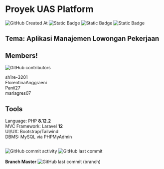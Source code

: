 # Proyek UAS Platform
![GitHub Created At](https://img.shields.io/github/created-at/sh1re-3201/phpUas)
![Static Badge](https://img.shields.io/badge/Editor-Visual_Studio_Code-blue) 
![Static Badge](https://img.shields.io/badge/Language-PHP-lightblue) 
![Static Badge](https://img.shields.io/badge/Framework-Laravel-red)



## Tema: Aplikasi Manajemen Lowongan Pekerjaan

## Members!
![GitHub contributors](https://img.shields.io/github/active_contributors/sh1re-3201/phpUas)

sh1re-3201 <br/>
FlorentinaAnggraeni <br/>
Panii27 <br/>
mariagres07 <br/>

## Tools

Language: PHP **8.12.2** <br/>
MVC Framework: Laravel **12** <br/>
UI/UX: Bootstrap/Tailwind <br/>
DBMS: MySQL via PHPMyAdmin <br/>

##
![GitHub commit activity](https://img.shields.io/github/commit-activity/t/sh1re-3201/phpUas) 
![GitHub last commit](https://img.shields.io/github/last-commit/sh1re-3201/phpUas) 
<br/> <br/>
**Branch Master**
![GitHub last commit (branch)](https://img.shields.io/github/last-commit/sh1re-3201/phpUas/master) 



